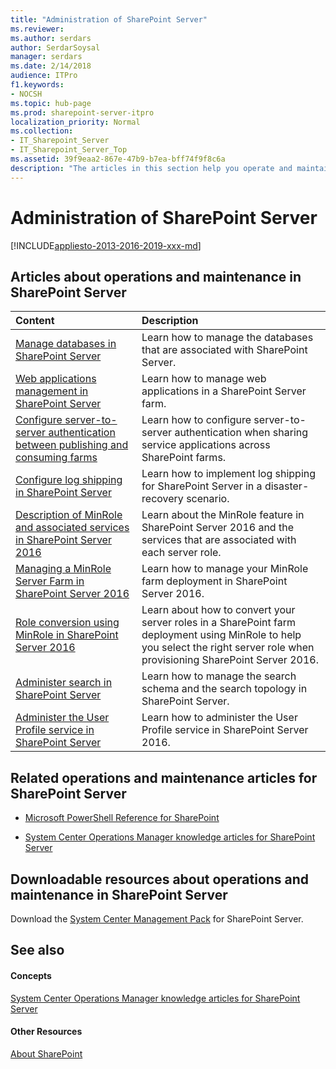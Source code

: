 ```yaml
---
title: "Administration of SharePoint Server"
ms.reviewer: 
ms.author: serdars
author: SerdarSoysal
manager: serdars
ms.date: 2/14/2018
audience: ITPro
f1.keywords:
- NOCSH
ms.topic: hub-page
ms.prod: sharepoint-server-itpro
localization_priority: Normal
ms.collection:
- IT_Sharepoint_Server
- IT_Sharepoint_Server_Top
ms.assetid: 39f9eaa2-867e-47b9-b7ea-bff74f9f8c6a
description: "The articles in this section help you operate and maintain servers, server farms, sites, and solutions in a SharePoint Server environment."
---
```


# Administration of SharePoint Server

[!INCLUDE[appliesto-2013-2016-2019-xxx-md](../includes/appliesto-2013-2016-2019-xxx-md.md)]
  
  
## Articles about operations and maintenance in SharePoint Server

|**Content**|**Description**|
|:-----|:-----|
|[Manage databases in SharePoint Server](database-management.md) <br/> |Learn how to manage the databases that are associated with SharePoint Server.  <br/> |
|[Web applications management in SharePoint Server](web-applications-management.md) <br/> |Learn how to manage web applications in a SharePoint Server farm.  <br/> |
|[Configure server-to-server authentication between publishing and consuming farms](configure-server-to-server-authentication-in-sharepoint.md) <br/> |Learn how to configure server-to-server authentication when sharing service applications across SharePoint farms.  <br/> |
|[Configure log shipping in SharePoint Server](configure-log-shipping.md) <br/> |Learn how to implement log shipping for SharePoint Server in a disaster-recovery scenario.  <br/> |
|[Description of MinRole and associated services in SharePoint Server 2016](description-of-minrole-and-associated-services-in-sharepoint-server-2016.md) <br/> |Learn about the MinRole feature in SharePoint Server 2016 and the services that are associated with each server role.  <br/> |
|[Managing a MinRole Server Farm in SharePoint Server 2016](managing-a-minrole-server-farm-in-sharepoint-server-2016.md) <br/> |Learn how to manage your MinRole farm deployment in SharePoint Server 2016.  <br/> |
|[Role conversion using MinRole in SharePoint Server 2016](role-conversion-using-minrole-in-sharepoint-server-2016.md) <br/> |Learn about how to convert your server roles in a SharePoint farm deployment using MinRole to help you select the right server role when provisioning SharePoint Server 2016.  <br/> |
|[Administer search in SharePoint Server](../search/search-administration.md) <br/> |Learn how to manage the search schema and the search topology in SharePoint Server.  <br/> |
|[Administer the User Profile service in SharePoint Server](user-profile-service-administration.md) <br/> |Learn how to administer the User Profile service in SharePoint Server 2016.  <br/> |

## Related operations and maintenance articles for SharePoint Server

- [Microsoft PowerShell Reference for SharePoint](/powershell/sharepoint/?view=sharepoint-ps)
    
- [System Center Operations Manager knowledge articles for SharePoint Server](../technical-reference/system-center-operations-manager-knowledge-articles.md)
    
## Downloadable resources about operations and maintenance in SharePoint Server

Download the [System Center Management Pack](https://go.microsoft.com/fwlink/?LinkID=746863&amp;clcid=0x409) for SharePoint Server. 
  
## See also

#### Concepts

[System Center Operations Manager knowledge articles for SharePoint Server](../technical-reference/system-center-operations-manager-knowledge-articles.md)
#### Other Resources

[About SharePoint](https://dev.office.com/sharepoint)

